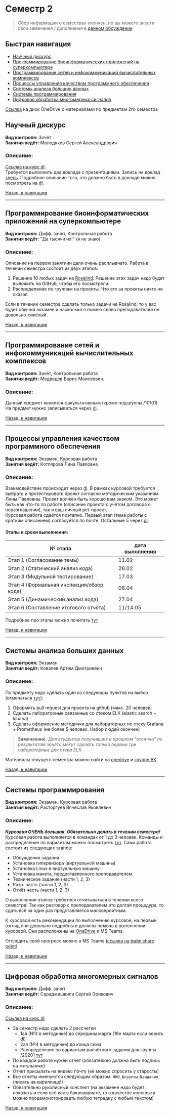 # Семестр 2

> Сбор информации о семестрах окончен, но вы можете внести свои замечания / дополнения в [данном обсуждении](https://github.com/Tka4uk-Andrei/semesters_description/issues/2)

## Быстрая навигация

- [Научный дискурс][1]
- [Программирование биоинформатических приложений на суперкомпьютере][2]
- [Программирование сетей и инфокоммуникаций вычислительных комплексов][3]
- [Процессы управления качеством программного обеспечения][4]
- [Системы анализа больших данных][5]
- [Системы программирования][6]
- [Цифровая обработка многомерных сигналов][7]

[1]: #научный-дискурс
[2]: #программирование-биоинформатических-приложений-на-суперкомпьютере
[3]: #программирование-сетей-и-инфокоммуникаций-вычислительных-комплексов
[4]: #процессы-управления-качеством-программного-обеспечения
[5]: #системы-анализа-больших-данных
[6]: #системы-программирования
[7]: #цифровая-обработка-многомерных-сигналов

[Ссылка](https://1drv.ms/u/s!AlIKVg2kjknYmdZUUOtpgYgYbUQh6Q?e=62YFa3) на диск OneDrive с материалами по предметам 2го семестра

## Научный дискурс

__Вид контроля:__ Зачёт  
__Занятия ведёт:__ Молодяков Сергей Александрович

### Описание:  
[Ссылка на курс dl](dl_дискурс).  
Требуется выполнить два доклада с презентациями. Запись на доклад [здесь](https://docs.google.com/spreadsheets/d/1N3oAku0JnyClVRJF9raLekdPmhJKv18RLNVn_HRQhVo/edit#gid=0). Подробное описание того, что должно быть в докладе можно посмотреть на [dl](dl_дискурс).

[dl_дискурс]: https://dl.spbstu.ru/course/view.php?id=1901

[Назад, к навигации](#Быстрая-навигация)

---

## Программирование биоинформатических приложений на суперкомпьютере

__Вид контроля:__ Дифф. зачет, Контрольная работа  
__Занятия ведёт:__ "Да тысячи их!" (я не знаю)

### Описание:
Описание на первом занятиии дали очень расплывчато. Работа в течении семестра состоит из двух этапов:
1. Решение 10 любых задач на [Rosalind](https://rosalind.info/). Решение этих задач надо будет выложить на GitHub, чтобы его посмотрели.
2. Распределение по группам на проекты. Что это за проекты никто не сказал.

Если в течении семестра сделать только задачи на Rosalind, то у вас будет обычнй экзамен и насколько я помню слова преподавателей он довольно тяжёлый.

[Назад, к навигации](#Быстрая-навигация)

---

## Программирование сетей и инфокоммуникаций вычислительных комплексов

__Вид контроля:__ Зачёт, Контрольная работа  
__Занятия ведёт:__ Медведев Борис Моисеевич.  

### Описание:
Данный предмет является факультативным (кроме подгруппы /10101). На предмет нужно записываться через [dl](https://dl.spbstu.ru/course/view.php?id=3798).

[Назад, к навигации](#Быстрая-навигация)

---

## Процессы управления качеством программного обеспечения

__Вид контроля:__ Экзамен, Курсовая работа  
__Занятия ведёт:__ Котлярова Лина Павловна  

### Описание:  
Взаимодействие происходит через [dl][quality_dl]. В рамках курсовой требуется выбрать и протестировать проект
согласно методическим указаниям Лины Павловны. Проект должен быть хорошо вам знаком. Это может быть как что-то по работе (описание проекта с 
учётом договора о неразглашении), так и ваш личный pet-проект.  
Курсовая работа сдаётся поэтапно. Первый этап (тема работы с кратким описанием) согласуется по почте. Остальные 5 через [dl][quality_dl].

#### Этапы и сроки выполнения:
| № этапа | дата выполнения |
|---------|-----------------|
| Этап 1 (Согласование темы) | 11.02 |
| Этап 2 (Статический анализ кода) | 28.02 |
| Этап 3 (Модульной тестирование) | 17.03 |
| Этап 4 (Формальная инспекция/обзор кода) | 06.04 |
| Этап 5 (Динамический анализ кода) | 27.04 |
| Этап 6 (Составление итогового отчёта) | 11/14.05 |

Подробнее про этапы можно почитать [тут](https://1drv.ms/b/s!AlIKVg2kjknYmeQE7WxomfoKNju2-w?e=ee7LKH)

[quality_dl]: https://dl.spbstu.ru/course/view.php?id=3830

[Назад, к навигации](#Быстрая-навигация)

---

## Системы анализа больших данных

__Вид контроля:__ Экзамен  
__Занятия ведёт:__ Ковалев Артем Дмитриевич  

### Описание:  
По предмету надо сделать один из следующих пунктов на выбор (отмечаться [тут](https://docs.google.com/spreadsheets/d/1ILWusqSLa9uoo1NkFS6l90aYo3WGhR0TgdN5dTM5_-Y/edit?usp=sharing)):
1. Оформить pull request для проекта на github (макс. 20 человек)
2. Сделать лабораторные связанные со стеком ELK (elastic search + kibana)
3. Сделать оформление методички для лабораторных по стеку Grafana + Prometheus (не более 5 человек. Набор людей окончен)

> **Замечаение.** *Для студентов получивших в прошлом "отлично" по результатам зачёта могут сделать только первые три лабораторные для стека ELK*

Материалы текущего семестра можно найти на [onedrive](https://1drv.ms/u/s!AlIKVg2kjknYmdZaPzs983tQYTLxFA?e=VYTqtz) и [группе ВК](https://vk.com/sabd2021)

[Назад, к навигации](#Быстрая-навигация)

---

## Системы программирования

__Вид контроля:__ Экзамен, Курсовая работа  
__Занятия ведёт:__ Расторгуев Вячеслав Яковлевич

### Описание:
***Курсовая ОЧЕНЬ большая. Обязательно делать в течении семестра!***  
Курсовая работа выполняется в командах от 1 до 3 человек. Команды и распределение по вариантам можно посмотреть [тут][ps_variants_google]. Сама работа состоит из следующих этапов:
- Обсуждения задания
- Установка гипервизора (виртуальной машины)
- Установка Linux в виртуальную машину
- Установка макета, предоставленного преподавателем
- Техническое задание (части 1, 2, 3)
- Разр. часть (части 1, 2, 3)
- Отчёт часть (части 1, 2, 3)

О выполнении этапов требутеся отчитываться в течении всего семестра! Так как разговор с преподавателем это долгая процедура, то сдать всё за один раз представляется маловероятным.  

К курсовой есть рекомендации по выполнению курсовой, на первый взгляд они довольно подробны и должны помочь в выполнении курсовой. Они расположены на [OneDrive][ps_rec_onedrive] и MS Teams.  

Отследить свой прогресс можно в MS Teams ([ссылка на файл share point][ps_progress])

[ps_variants_google]: https://docs.google.com/spreadsheets/d/1-re_gf1SFumRWIBWBuLjUr_nNh20KOhR7wCV_pjUnko/edit#gid=0
[ps_rec_onedrive]: https://1drv.ms/u/s!AlIKVg2kjknYmeMPLKC3bmCNBcgUhQ?e=f7ta8p
[ps_progress]: https://csspbstu.sharepoint.com/:w:/r/sites/msteams_dbfd8b/DocLib/%D0%94%D0%BE%D1%81%D1%82%D0%B8%D0%B6%D0%B5%D0%BD%D0%B8%D1%8F%20%D0%BF%D0%BE%20%D0%9A%D0%A0.doc?d=w6526a70936e7480a9b78fb0293b42673&csf=1&web=1&e=4B4QAw

[Назад, к навигации](#Быстрая-навигация)

---

## Цифровая обработка многомерных сигналов

__Вид контроля:__ Дифф. зачет  
__Занятия ведёт:__ Сараджишвили Сергей Эрикович

### Описание:

[Ссылка на курс dl](https://dl.spbstu.ru/course/view.php?id=3840)

- За семестр надо сделать 2 рассчетки
  - 1ая (№3 в методичке) до середины марта (18е марта если верить dl)
  - 2ая (№4 в методичке) до конца сема
  - Распределение по вариантам расчётного задания для группы /20201 [тут](signals_lab3)
- По каждой работе нужен отчет (обязательно должна быть подпись на титульнике)
- Отчет присылать на яндекс почту (её можно спросить у старосты)
- Все отчеты именуются следующим образом: `ФИО_№группы_№задания` (писать на кириллице!)
- Обязательно рукописный конспект (на экзамене надо будет показать и если всё как в бакалавриате, то
  в качестве конспекта можно продемонстрировать любую тетрадку с любым текстом)

[signals_lab3]: https://1drv.ms/w/s!AlIKVg2kjknYmeNlmT1Aie-0TLyBSQ?e=LdRDvd

[Назад, к навигации](#Быстрая-навигация)
